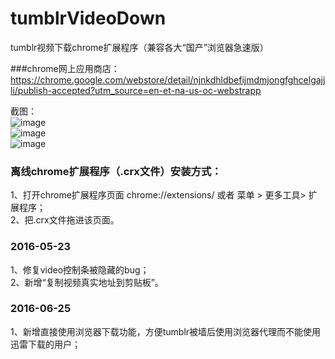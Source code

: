 # tumblrVideoDown
tumblr视频下载chrome扩展程序（兼容各大“国产”浏览器急速版）

###chrome网上应用商店：
https://chrome.google.com/webstore/detail/njnkdhldbefijmdmjongfghcelgajjli/publish-accepted?utm_source=en-et-na-us-oc-webstrapp

截图： <br />
![image](http://tumblrdownloader.oss-cn-shenzhen.aliyuncs.com/1.webp")  
![image](http://tumblrdownloader.oss-cn-shenzhen.aliyuncs.com/2.webp")  
![image](http://tumblrdownloader.oss-cn-shenzhen.aliyuncs.com/3.webp")  


### 离线chrome扩展程序（.crx文件）安装方式：
 <div>1、打开chrome扩展程序页面 chrome://extensions/ 或者 菜单 > 更多工具> 扩展程序；</div>
 <div>2、把.crx文件拖进该页面。</div>


### 2016-05-23
<div>1、修复video控制条被隐藏的bug； </div>
<div>2、新增“复制视频真实地址到剪贴板”。</div>

### 2016-06-25
<div>1、新增直接使用浏览器下载功能，方便tumblr被墙后使用浏览器代理而不能使用迅雷下载的用户； </div>
